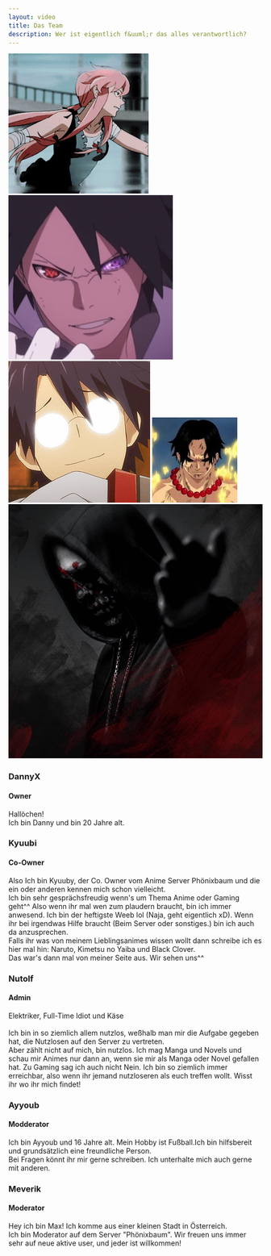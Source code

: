 ```yaml
---
layout: video
title: Das Team
description: Wer ist eigentlich f&uuml;r das alles verantwortlich?
---
```

<div class="team-section">
    <div class="ps">
        <a onclick="changesize('p1')"><img src="assets/images/danny.gif" alt="dannyx"></a>
        <a onclick="changesize('p2')"><img src="assets/images/kyuubi.png" alt="kyuubi"></a>
        <a onclick="changesize('p3')"><img src="assets/images/nutolf.gif" alt="nutolf"></a>
        <a onclick="changesize('p4')"><img src="assets/images/ayyoub.png" alt="ayyoub"></a>
        <a onclick="changesize('p5')"><img src="assets/images/meverik.png" alt="meveric"></a>
    </div>
    <div class="section" id="p1">
        <h3 class="name">DannyX</h3>
        <h4 class="name">Owner</h4>
        <span class="border"></span>
        <p>Hallöchen!<br>
        Ich bin Danny und bin 20 Jahre alt.</p>
    </div>
     <div class="section" id="p2">
        <h3 class="name">Kyuubi</h3>
        <h4 class="name">Co-Owner</h4>
        <span class="border"></span>
        <p>Also Ich bin Kyuuby, der Co. Owner vom Anime Server Phönixbaum und die ein oder anderen kennen mich schon vielleicht.<br>
        Ich bin sehr gesprächsfreudig wenn's um Thema Anime oder Gaming geht^^ Also wenn ihr mal wen zum plaudern braucht, bin ich immer anwesend.
        Ich bin der heftigste Weeb lol (Naja, geht eigentlich xD). Wenn ihr bei irgendwas Hilfe braucht (Beim Server oder sonstiges.) bin ich auch da anzusprechen.<br>
        Falls ihr was von meinem Lieblingsanimes wissen wollt dann schreibe ich es hier mal hin: Naruto, Kimetsu no Yaiba und Black Clover.<br>
        Das war's dann mal von meiner Seite aus. Wir sehen uns^^</p>
    </div>
    <div class="section" id="p3">
        <h3 class="name">Nutolf</h3>
        <h4 class="name">Admin</h4>
        <span class="border"></span>
        <p>Elektriker, Full-Time Idiot und Käse<br><br>
        Ich bin in so ziemlich allem nutzlos, weßhalb man mir die Aufgabe gegeben hat, die Nutzlosen auf den Server zu vertreten.<br>
        Aber zählt nicht auf mich, bin nutzlos. Ich mag Manga und Novels und schau mir Animes nur dann an, wenn sie mir als Manga oder Novel gefallen hat.
        Zu Gaming sag ich auch nicht Nein. Ich bin so ziemlich immer erreichbar, also wenn ihr jemand nutzloseren als euch treffen wollt. Wisst ihr wo ihr mich findet!</p>
    </div>
    <div class="section" id="p4">
        <h3 class="name">Ayyoub</h3>
        <h4 class="name">Modderator</h4>
        <span class="border"></span>
        <p>Ich bin Ayyoub und 16 Jahre alt.
        Mein Hobby ist Fußball.Ich bin hilfsbereit und grundsätzlich eine freundliche Person.<br>
        Bei Fragen könnt ihr mir gerne schreiben. Ich unterhalte mich auch gerne mit anderen.</p>
    </div>
    <div class="section" id="p5">
        <h3 class="name">Meverik</h3>
        <h4 class="name">Moderator</h4>
        <span class="border"></span>
        <p>Hey ich bin Max! Ich komme aus einer kleinen Stadt in Österreich.<br>
        Ich bin Moderator auf dem Server "Phönixbaum". Wir freuen uns immer sehr auf neue aktive user, und jeder ist willkommen!</p>
    </div>
</div>